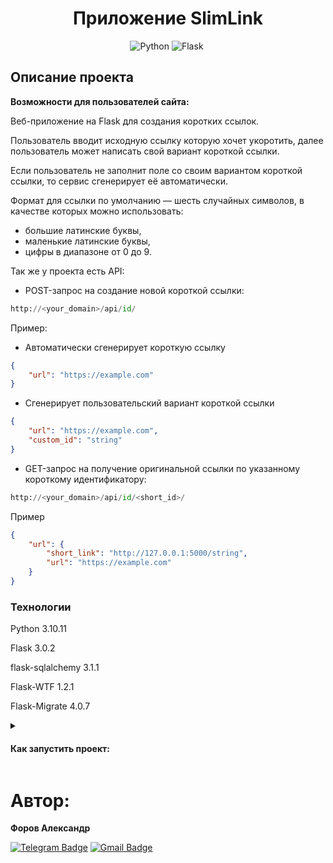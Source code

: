 <div align=center>
    
# Приложение SlimLink

![Python](https://img.shields.io/badge/python-3670A0?style=for-the-badge&logo=python&logoColor=ffdd54)
![Flask](https://img.shields.io/badge/Flask-20232A?style=for-the-badge&logo=flask&logoColor=white)
<a href='https://www.sqlalchemy.org/' target="_blank"><img alt='' src='https://img.shields.io/badge/SQLALCHEMY-100000?style=for-the-badge&logo=&logoColor=white&labelColor=black&color=B60707'/></a>

</div>

## Описание проекта

**Возможности для пользователей сайта:**

Веб-приложение на Flask для создания коротких ссылок.

Пользователь вводит исходную ссылку которую хочет укоротить, далее пользователь может написать свой вариант короткой ссылки.

Если пользователь не заполнит поле со своим вариантом короткой ссылки, то сервис сгенерирует её автоматически.

Формат для ссылки по умолчанию — шесть случайных символов, в качестве которых можно использовать:

- большие латинские буквы,
- маленькие латинские буквы,
- цифры в диапазоне от 0 до 9.

Так же у проекта есть API:

- POST-запрос на создание новой короткой ссылки:

```python
http://<your_domain>/api/id/
```

Пример:

- Автоматически сгенерирует короткую ссылку

```json
{
	"url": "https://example.com"
}
```

- Сгенерирует пользовательский вариант короткой ссылки

```json
{
	"url": "https://example.com",
	"custom_id": "string"
}
```

- GET-запрос на получение оригинальной ссылки по указанному короткому идентификатору:

```python
http://<your_domain>/api/id/<short_id>/
```

Пример

```json
{
	"url": {
		"short_link": "http://127.0.0.1:5000/string",
		"url": "https://example.com"
	}
}
```

### Технологии

Python 3.10.11

Flask 3.0.2

flask-sqlalchemy 3.1.1

Flask-WTF 1.2.1

Flask-Migrate 4.0.7

<details>

<summary>
<h4>Как запустить проект:</h4>
</summary>

Клонировать репозиторий и перейти в него в командной строке:

```bash
git clone git@github.com:JustLight1/SlimLink.git
```

```bash
cd SlimLink
```

Создать и активировать виртуальное окружение:

```bash
python3 -m venv venv
```

```bash
source venv/bin/activate
```

или для пользователей Windows

```bash
source env/Scripts/activate
```

Установить зависимости из файла requirements.txt:

```bash
python3 -m pip install --upgrade pip
```

```bash
pip install -r requirements.txt
```

Создать файл `.env` и заполнить его по примеру из файла `.env.example`

Применить миграции

```bash
flask db upgrade
```

Запустить проект:

```bash
flask run
```

</details>

# Автор:

**Форов Александр**

[![Telegram Badge](https://img.shields.io/badge/-Light_88-blue?style=social&logo=telegram&link=https://t.me/Light_88)](https://t.me/Light_88) [![Gmail Badge](https://img.shields.io/badge/forov.py@gmail.com-c14438?style=flat&logo=Gmail&logoColor=white&link=mailto:forov.py@gmail.com)](mailto:forov.py@gmail.com)
